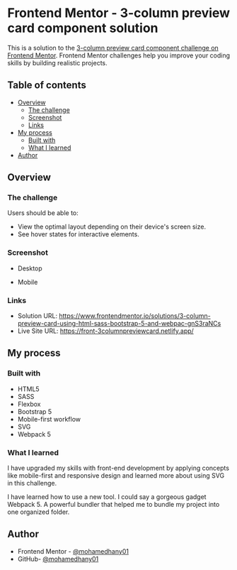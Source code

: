 # Frontend Mentor - 3-column preview card component solution

This is a solution to the [3-column preview card component challenge on Frontend Mentor](https://www.frontendmentor.io/challenges/3column-preview-card-component-pH92eAR2-). Frontend Mentor challenges help you improve your coding skills by building realistic projects. 
## Table of contents

- [Overview](#overview)
  - [The challenge](#the-challenge)
  - [Screenshot](#screenshot)
  - [Links](#links)
- [My process](#my-process)
  - [Built with](#built-with)
  - [What I learned](#what-i-learned)
- [Author](#author)


## Overview

### The challenge

Users should be able to:

- View the optimal layout depending on their device's screen size.
- See hover states for interactive elements.

### Screenshot

- Desktop




- Mobile



### Links

- Solution URL: https://www.frontendmentor.io/solutions/3-column-preview-card-using-html-sass-bootstrap-5-and-webpac-gnS3raNCs
- Live Site URL: https://front-3columnpreviewcard.netlify.app/

## My process

### Built with

- HTML5
- SASS
- Flexbox
- Bootstrap 5
- Mobile-first workflow
- SVG
- Webpack 5

### What I learned

I have upgraded my skills with front-end development by applying concepts like mobile-first and responsive design and learned more about using SVG in this challenge. 

I have learned how to use a new tool. I could say a gorgeous gadget Webpack 5. A powerful bundler that helped me to bundle my project into one organized folder.


## Author

- Frontend Mentor - [@mohamedhany01](https://www.frontendmentor.io/profile/mohamedhany01)
- GitHub- [@mohamedhany01](https://github.com/mohamedhany01)

